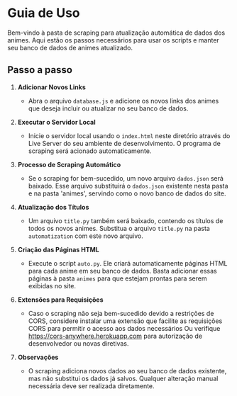 # Guia de Uso

Bem-vindo à pasta de scraping para atualização automática de dados dos animes. Aqui estão os passos necessários para usar os scripts e manter seu banco de dados de animes atualizado.

## Passo a passo

1. **Adicionar Novos Links**
   - Abra o arquivo `database.js` e adicione os novos links dos animes que deseja incluir ou atualizar no seu banco de dados.

2. **Executar o Servidor Local**
   - Inicie o servidor local usando o `index.html` neste diretório através do Live Server do seu ambiente de desenvolvimento. O programa de scraping será acionado automaticamente.

3. **Processo de Scraping Automático**
   - Se o scraping for bem-sucedido, um novo arquivo `dados.json` será baixado. Esse arquivo substituirá o `dados.json` existente nesta pasta e na pasta 'animes', servindo como o novo banco de dados do site.

4. **Atualização dos Títulos**
   - Um arquivo `title.py` também será baixado, contendo os títulos de todos os novos animes. Substitua o arquivo `title.py` na pasta `automatization` com este novo arquivo.

5. **Criação das Páginas HTML**
   - Execute o script `auto.py`. Ele criará automaticamente páginas HTML para cada anime em seu banco de dados. Basta adicionar essas páginas à pasta `animes` para que estejam prontas para serem exibidas no site.

6. **Extensões para Requisições**
   - Caso o scraping não seja bem-sucedido devido a restrições de CORS, considere instalar uma extensão que facilite as requisições CORS para permitir o acesso aos dados necessários Ou verifique https://cors-anywhere.herokuapp.com para autorização de desenvolvedor ou novas diretivas.

7. **Observações**
   - O scraping adiciona novos dados ao seu banco de dados existente, mas não substitui os dados já salvos. Qualquer alteração manual necessária deve ser realizada diretamente.
